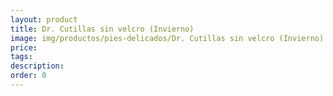 ```yaml
---
layout: product
title: Dr. Cutillas sin velcro (Invierno)
image: img/productos/pies-delicados/Dr. Cutillas sin velcro (Invierno).webp
price: 
tags: 
description: 
order: 0
---
```

